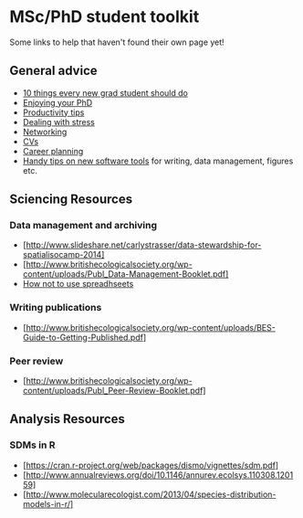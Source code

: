 # MSc/PhD student toolkit

Some links to help that haven't found their own page yet!

## General advice
* [10 things every new grad student should do](http://carlystrasser.net/the-10-things-every-new-grad-student-should-do/)
* [Enjoying your PhD](http://www.ecoevoblog.com/2014/09/26/phd-students-and-the-cult-of-busy/)
* [Productivity tips](http://www.ecoevoblog.com/2015/04/17/productivity/)
* [Dealing with stress](http://www.ecoevoblog.com/2015/02/09/stress-busting/)
* [Networking](http://www.ecoevoblog.com/2013/04/08/top-tips-for-science-networking/)
* [CVs](http://www.ecoevoblog.com/2013/02/01/academic-cvs-dos-donts-and-maybes/)
* [Career planning](http://www.ecoevoblog.com/2015/01/09/career-planning-for-phd-students/)
* [Handy tips on new software tools](https://treesinspace.com/software-tools/) for writing, data management, figures etc.

## Sciencing Resources

### Data management and archiving
* [http://www.slideshare.net/carlystrasser/data-stewardship-for-spatialisocamp-2014]
* [http://www.britishecologicalsociety.org/wp-content/uploads/Publ_Data-Management-Booklet.pdf]
* [How not to use spreadhseets](http://luisdva.github.io/pls-don't-do-this/)

### Writing publications
* [http://www.britishecologicalsociety.org/wp-content/uploads/BES-Guide-to-Getting-Published.pdf]

### Peer review
* [http://www.britishecologicalsociety.org/wp-content/uploads/Publ_Peer-Review-Booklet.pdf]

## Analysis Resources

### SDMs in R
* [https://cran.r-project.org/web/packages/dismo/vignettes/sdm.pdf]
* [http://www.annualreviews.org/doi/10.1146/annurev.ecolsys.110308.120159]
* [http://www.molecularecologist.com/2013/04/species-distribution-models-in-r/]


